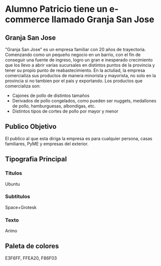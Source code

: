 # Alumno Patricio tiene un e-commerce llamado Granja San Jose
## Granja San Jose
 "Granja San Jose" es un empresa familiar con 20 años de trayectoria. Comenzando como un pequeño negocio en un barrio, con el fin de conseguir una fuente de ingreso, logro un gran e inesperado crecimiento que los llevo a abrir varias sucursales en distintos puntos de la provincia y tener su propio punto de reabastecimiento. En la actuliad, la empresa comercializa sus productos de manera minorista y mayorista, no solo en la provincia si no tambien por el pais y exportando.
 Los productos que comercializa son:
 * Cajones de pollo de distintos tamaños
 * Derivados de pollo congelados, como pueden ser nuggets, medallones de pollo, hamburguesas, albondigas, etc.
 * Distintos tipos de cortes de pollo por mayor y menor
 ## Publico Objetivo
 El publico al que esta diriga la empresa es para cualquier persona, casas familiares, PyME y empresas del exterior.
 ## Tipografia Principal
 ### Titulos
 Ubuntu
 ### Subtitulos 
 Space+Grotesk
 ### Texto
 Arimo
## Paleta de colores
E3F6FF, FFEA20, F86F03






